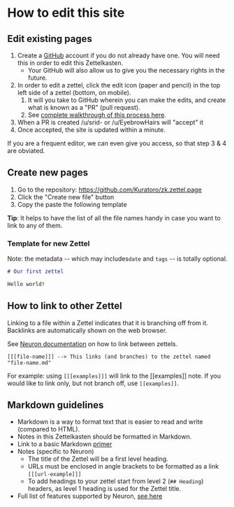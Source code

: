 # How to edit this site

## Edit existing pages
1. Create a [GitHub](https://github.com/) account if you do not already have one. You will need this in order to edit this Zettelkasten.
    - Your GitHub will also allow us to give you the necessary rights in the future.
1. In order to edit a zettel, click the edit icon (paper and pencil) in the top left side of a zettel (bottom, on mobile). 
   1. It will you take to GitHub wherein you can make the edits, and create what is known as a "PR" (pull request).
   1. See [complete walkthrough of this process here](https://help.github.com/en/github/managing-files-in-a-repository/editing-files-in-your-repository).
1. When a PR is created /u/srid- or /u/EyebrowHairs will "accept" it
1. Once accepted, the site is updated within a minute.

If you are a frequent editor, we can even give you access, so that step 3 & 4 are obviated.


## Create new pages

1. Go to the repository: <https://github.com/Kuratoro/zk.zettel.page>
2. Click the "Create new file" button
3. Copy the paste the following template

**Tip**: It helps to have the list of all the file names handy in case you want to link to any of them.

### Template for new Zettel

Note: the metadata -- which may includes`date` and `tags` -- is totally optional.

```markdown
# Our first zettel

Hello world!
```

## How to link to other Zettel

Linking to a file within a Zettel indicates that it is branching off from it. Backlinks are automatically shown on the web browser. 

See [Neuron documentation](https://neuron.zettel.page/2011504.html) on how to link between zettels.

```
[[[file-name]]] --> This links (and branches) to the zettel named "file-name.md"
```

For example: using `[[[examples]]]` will link to the [[examples]] note. If you would like to link only, but not branch off, use `[[examples]]`.

## Markdown guidelines

* Markdown is a way to format text that is easier to read and write (compared to HTML).
* Notes in this Zettelkasten should be formatted in Markdown.
* Link to a basic Markdown [primer](https://github.com/adam-p/markdown-here/wiki/Markdown-Cheatsheet)
* Notes (specific to Neuron)
  * The title of the Zettel will be a first level heading.
  * URLs must be enclosed in angle brackets to be formatted as a link `[[[url-example]]]`
  * To add headings to your zettel start from level 2 (`## Heading`) headers, as level 1 heading is used for the Zettel title.
* Full list of features supported by Neuron, [see here](https://neuron.zettel.page/2011404.html)
